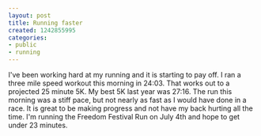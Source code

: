 ```yaml
---
layout: post
title: Running faster
created: 1242855995
categories:
- public
- running
---
```

I've been working hard at my running and it is starting to pay off.  I ran a three mile speed workout this morning in 24:03.  That works out to a projected 25 minute 5K.  My best 5K last year was 27:16.  The run this morning was a stiff pace, but not nearly as fast as I would have done in a race.  It is great to be making progress and not have my back hurting all the time.  I'm running the Freedom Festival Run on July 4th and hope to get under 23 minutes.
